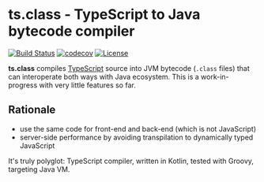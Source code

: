 # ts.class - TypeScript to Java bytecode compiler

[![Build Status](https://travis-ci.org/nurkiewicz/ts.class.svg?branch=master)](https://travis-ci.org/nurkiewicz/ts.class)
[![codecov](https://codecov.io/gh/nurkiewicz/ts.class/branch/master/graph/badge.svg)](https://codecov.io/gh/nurkiewicz/ts.class)
[![License](https://img.shields.io/badge/License-Apache%202.0-blue.svg)](https://opensource.org/licenses/Apache-2.0)

**ts.class** compiles [TypeScript](https://www.typescriptlang.org/) source into JVM bytecode (`.class` files) that can interoperate both ways with Java ecosystem.
This is a work-in-progress with very little features so far.

## Rationale

* use the same code for front-end and back-end (which is not JavaScript)
* server-side performance by avoiding transpilation to dynamically typed JavaScript

It's truly polyglot: TypeScript compiler, written in Kotlin, tested with Groovy, targeting Java VM.